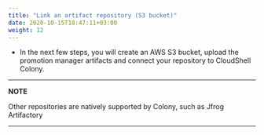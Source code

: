 ```yaml
---
title: "Link an artifact repository (S3 bucket)"
date: 2020-10-15T18:47:11+03:00
weight: 12
---
```


* In the next few steps, you will create an AWS S3 bucket, upload the promotion manager artifacts and connect your repository to CloudShell Colony.

---
**NOTE**

Other repositories are natively supported by Colony, such as Jfrog Artifactory

---
